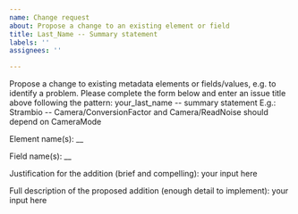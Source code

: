 ```yaml
---
name: Change request
about: Propose a change to an existing element or field
title: Last_Name -- Summary statement
labels: ''
assignees: ''

---
```


Propose a change to existing metadata elements or fields/values, e.g. to identify a problem.
Please complete the form below and enter an issue title above following the pattern:
your_last_name -- summary statement
E.g.: Strambio -- Camera/ConversionFactor and Camera/ReadNoise should depend on CameraMode

Element name(s): __

Field name(s): __

Justification for the addition (brief and compelling):
your input here

Full description of the proposed addition (enough detail to implement):
your input here
